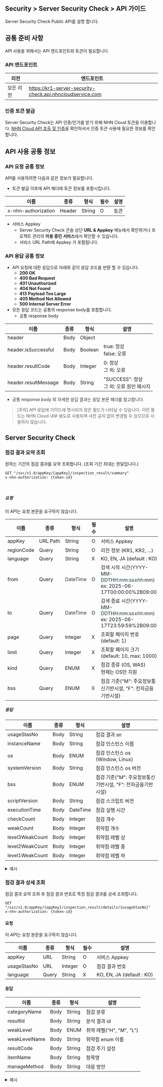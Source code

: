 ## Security > Server Security Check > API 가이드

Server Security Check Public API를 설명 합니다.

## 공통 준비 사항

API 사용을 위해서는 API 엔드포인트와 토큰이 필요합니다.

### API 엔드포인트

| 리전 | 엔드포인트 |
| --- | ----- |
| 모든 리전 | https://kr1-server-security-check.api.nhncloudservice.com |

### 인증 토큰 발급

Server Security Check는 API 인증/인가를 받기 위해 NHN Cloud 토큰을 이용합니다.
[NHN Cloud API 호출 및 인증](https://docs.nhncloud.com/ko/nhncloud/ko/public-api/api-authentication/)을 확인하셔서 인증 토큰 사용에 필요한 정보를 확인합니다.

## API 사용 공통 정보

### API 요청 공통 정보

API를 사용하려면 다음과 같은 정보가 필요합니다.

* 토큰 발급 이후에 API 헤더에 토큰 정보를 포함시킵니다.

| 이름 | 종류 | 형식 | 필수 | 설명 |
| --- | --- | --- | --- | --- |
| x-nhn-authorization | Header | String | O | 토큰 |

* 서비스 Appkey
    * Server Security Check 콘솔 상단 **URL & Appkey** 메뉴에서 확인하거나 프로젝트 관리의 **이용 중인 서비스**에서 확인할 수 있습니다.
    * 서비스 URL Path에 Appkey 가 포함됩니다.

### API 응답 공통 정보

* API 요청에 대한 응답으로 아래와 같이 응답 코드를 반환 할 수 있습니다.
    * **200 OK**
    * **400 Bad Request**
    * **401 Unauthorized**
    * **404 Not Found**
    * **413** **Payload Too Large**
    * **405 Method Not Allowed**
    * **500 Internal Server Error**
* 모든 응답 코드는 공통의 response body를 포함합니다.
    * 공통 response body

| 이름 | 종류 | 형식 | 설명 |
| --- | --- | --- | --- |
| header | Body | Object |  |
| header.isSuccessful | Body | Boolean | true: 정상<br>false: 오류 |
| header.resultCode | Body | Integer | 0: 정상<br>그 외: 오류 |
| header.resultMessage | Body | String | "SUCCESS": 정상<br>그 외: 오류 원인 메시지 |

* <span style="color: rgb(49, 51, 56);">공통 response body 외 자세한 응답 결과는 응답 본문 헤더를 참고합니다.</span>

> [주의] API 응답에 가이드에 명시되지 않은 필드가 나타날 수 있습니다. 이런 필드는 NHN Cloud 내부 용도로 사용되며 사전 공지 없이 변경될 수 있으므로 사용하지 않습니다.

## Server Security Check

### 점검 결과 요약 조회

원하는 기간의 점검 결과를 요약 조회합니다.
(조회 기간 최대는 한달입니다.)

```
GET "/ssc/v1.0/appKey/{appKey}/inspection_result/summary"
x-nhn-authorization: {token-id}
```

<br>

##### 요청

이 API는 요청 본문을 요구하지 않습니다.

| 이름 | 종류 | 형식 | 필수 | 설명 |
| --- | --- | --- | --- | --- |
| appKey | URL Path | String | O | 서비스 Appkey |
| regionCode | Query | String | O | 리전 정보 (KR1, KR2, ...) |
| language | Query | String | X | KO, EN, JA (default : KO) |
| from | Query | <span style="color: rgb(49, 51, 56);">DateTime</span> | O | 검색 시작 시간<span style="color: rgb(49, 51, 56);">(</span><span style="color: oklch(0.3039 0.04 213.68);">YYYY-MM-DDTHH:mm:ss±hh:mm</span><span style="color: rgb(49, 51, 56);">)</span><br>ex: 2025-06-17T00:00:00%2B09:00 |
| to | Query | <span style="color: rgb(49, 51, 56);">DateTime</span> | O | 검색 종료 시간<span style="color: rgb(49, 51, 56);">(</span><span style="color: oklch(0.3039 0.04 213.68);">YYYY-MM-DDTHH:mm:ss±hh:mm</span><span style="color: rgb(49, 51, 56);">)</span><br>ex: 2025-06-17T23:59:59%2B09:00 |
| page | Query | Integer | X | 조회할 페이지 번호 (default: 1) |
| limit | Query | Integer | X | 조회할 페이지 크기 (default: 10, max: 1000) |
| kind | Query | ENUM | X | 점검 종류 (OS, WAS)<br>현재는 OS만 지원 |
| bss | Query | ENUM | X | 점검 기준("M": 주요정보통신기반시설, "F": 전자금융기반시설) |

##### 응답

| 이름 | 종류 | 형식 | 설명 |
| --- | --- | --- | --- |
| usageStasNo | Body | String | 점검 결과 sn |
| instanceName | Body | String | 점검 인스턴스 이름 |
| os | Body | ENUM | 점검 인스턴스 os<br>(Window, Linux) |
| systemVersion | Body | String | 점검 인스턴스 os 버전 |
| bss | Body | ENUM | 점검 기준("M": 주요정보통신기반시설, "F": 전자금융기반시설) |
| scriptVersion | Body | String | 점검 스크립트 버전 |
| executionTime | Body | DateTime | 점검 실행 시간 |
| checkCount | Body | Integer | 점검 개수 |
| weakCount | Body | Integer | 취약점 개수 |
| level3WeakCount | Body | Integer | 취약점 레벨 상 |
| level2WeakCount | Body | Integer | 취약점 레벨 중 |
| level1WeakCount | Body | Integer | 취약점 레벨 하 |

<details>
<summary><span>예시</span></summary>

```json
{
    "header": {
        "isSuccessful": true,
        "resultCode": 0,
        "resultMessage": "SUCCESS",
        "success": true
    },
    "results": [
        {
            "usageStasNo": 1,
            "instanceName": "test-ubuntu-1",
            "os": "Linux",
            "kind": "OS",
            "systemVersion": "ubuntu Server 22.04 LTS",
            "bss": "M",
            "scriptVersion": "G-1",
            "executionTime": "2025-07-17T11:42:20+09:00",
            "checkCount": 65,
            "weakCount": 15,
            "level3WeakCount": 5,
            "level2WeakCount": 5,
            "level1WeakCount": 5
        },
        {
            "usageStasNo": 2,
            "instanceName": "test-ubuntu-2",
            "os": "Linux",
            "kind": "OS",
            "systemVersion": "ubuntu Server 22.04 LTS",
            "bss": "M",
            "scriptVersion": "G-1",
            "executionTime": "2025-07-16T15:11:23+09:00",
            "checkCount": 65,
            "weakCount": 15,
            "level3WeakCount": 5,
            "level2WeakCount": 5,
            "level1WeakCount": 5
        }
    ],
    "page": {
        "itemPerPage": 20,
        "page": 1,
        "totalCount": 2
    }
}
```

<br>

</details>

### 점검 결과 상세 조회

점검 결과 요약 조회 후 점검 결과 번호로 특정 점검 결과를 상세 조회합니다.

```
GET "/ssc/v1.0/appKey/{appKey}/inspection_result/details/{usageStasNo}"
x-nhn-authorization: {token-id}
```

#### 요청

이 API는 요청 본문을 요구하지 않습니다.

| 이름 | 종류 | 형식 | 필수 | 설명 |
| --- | --- | --- | --- | --- |
| appKey | URL | String | O | 서비스 Appkey |
| usageStasNo | URL | Integer | O | 점검 결과 번호 |
| language | Query | String | X | KO, EN, JA (default : KO) |

#### 응답

| 이름 | 종류 | 형식 | 설명 |
| --- | --- | --- | --- |
| categoryName | Body | String | 점검 분류 |
| resultId | Body | String | 분석 결과 id |
| weakLevel | Body | ENUM | 취약 레벨("H", "M", "L") |
| weakLevelName | Body | String | 취약점 enum 이름 |
| resultCode | Body | String | 점검 주기 설정 |
| itemName | Body | String | 항목명 |
| manageMethod | Body | String | 대응 방안 |

<details>
<summary><span>예시</span></summary>

```json
{
    "header": {
        "isSuccessful": true,
        "resultCode": 0,
        "resultMessage": "SUCCESS",
        "success": true
    },
    "results": [
        {
            "categoryName": "1. 계정관리",
            "resultId": "U-01",
            "weakLevel": "H",
            "resultCode": "X",
            "weakLevelName": "상",
            "itemName": "root 계정 원격 접속 제한",
            "manageMethod": "1. \"/etc/securetty\" 파일에서 pts/0 ~ pts/x 설정 제거 또는 주석 처리<br>2. \"/etc/pam.d/login\" 파일 수정 또는 신규 삽입<br>auth required /lib/security/pam_securitty.so"
        },
        {
            "categoryName": "1. 계정관리",
            "resultId": "U-02",
            "weakLevel": "H",
            "resultCode": "X",
            "weakLevelName": "상",
            "itemName": "비밀번호 복잡성 설정",
            "manageMethod": "[Linux - RHEL5]<br>1. 비밀번호 복잡성 설정 파일 확인<br># /etc/pam.d/system-auth, /etc/login.defs 내용을 내부 정책에 맞도록 편집<br>2. /etc/pam.d/system-auth 파일 설정<br>※ 다음 라인에 비밀번호 정책을 설정함<br>- 비밀번호 정책 설정 예시<br>password   requisite  /lib/security/$ISA/pam_cracklib.so retry=3 minlen=8 lcredit=-1 ucredit=-1 dcredit=-1 ocredit=-1<br>3. /etc/login.defs 파일 점검<br>pass_warn_age = 7(비밀번호 기간 만료 경고)<br>pass_max_days = 60(최대 비밀번호 사용 기간 설정)<br>pass_min_day = 1(최소 비밀번호 변경 기간 설정)<br><br>[Linux - RHEL7]<br>1. 비밀번호 복잡성 설정 파일 확인<br># /etc/pam.d/system-auth, /etc/login.defs 내용을 내부 정책에 맞도록 편집<br>2. /etc/pam.d/system-auth 파일 설정<br>※ 다음 라인에 비밀번호 정책을 설정함<br>- 비밀번호 정책 설정 예시<br>password   requisite  /lib/security/$ISA/pam_cracklib.so retry=3 minlen=8 lcredit=-1 ucredit=-1 dcredit=-1 ocredit=-1<br>또는<br>password   requisite  /lib/security/$ISA/pam_pwquality.so retry=3 minlen=8 lcredit=-1 ucredit=-1 dcredit=-1 ocredit=-1<br>3. /etc/login.defs 파일 점검<br>pass_warn_age = 7(비밀번호 기간 만료 경고)<br>pass_max_days = 60(최대 비밀번호 사용 기간 설정)<br>pass_min_day = 1(최소 비밀번호 변경 기간 설정)<br><br>[Linux - Ubuntu]<br>1. 비밀번호 복잡성 설정 파일 확인<br>/etc/pam.d/common-auth 내부 정책에 맞도록 편집<br>2. /etc/pam.d/common-auth 파일 설정<br>※ 다음 라인에 비밀번호 정책을 설정함<br>- 비밀번호 정책 설정 예시<br>password   requisite  /lib/security/$ISA/pam_cracklib.so retry=3 minlen=8 lcredit=-1 ucredit=-1 dcredit=-1 ocredit=-1"
        },
        {
            "categoryName": "1. 계정관리",
            "resultId": "U-03",
            "weakLevel": "H",
            "resultCode": "X",
            "weakLevelName": "상",
            "itemName": "계정 잠금 임곗값 설정",
            "manageMethod": "1. vi 편집기를 이용해 \"/etc/pam.d/system-auth\" 파일 열기<br>2. 아래와 같이 수정 또는 신규 삽입<br>/etc/pam.d/system-auth 파일에 다음을 추가한다.  <br>auth required /lib/security/pam_tally2.so deny=5 unlock_time=120 no_magic_root<br>account required /lib/security/pam_tally2.so no_magic_root reset"
        },
        {
            "categoryName": "1. 계정관리",
            "resultId": "U-04",
            "weakLevel": "H",
            "resultCode": "O",
            "weakLevelName": "상",
            "itemName": "비밀번호 파일 보호",
            "manageMethod": "1. /shadow 파일 존재 확인<br>(일반적으로 /etc 디렉터리 내 존재)<br># ls /etc<br>2. /etc/passwd 파일 내 두 번째 필드가 \"x\" 표시되는지 확인<br># cat /etc/passwd<br>root:x:0:0:root:/root:/bin/bash"
        },
        {
            "categoryName": "2. 파일 및 디렉터리 관리",
            "resultId": "U-05",
            "weakLevel": "H",
            "resultCode": "O",
            "weakLevelName": "상",
            "itemName": "root 홈, 패스 디렉터리 권한 및 패스 설정",
            "manageMethod": "1. vi 편집기를 이용하여 root 계정의 설정 파일(~/.profile 과 /etc/profile) 열기<br># vi /etc/profile<br>2. 아래와 같이 수정<br>(수정 전) PATH=.:$PATH:$HOME/bin<br>(수정 후) PATH=$PATH:$HOME/bin:."
        }
    ]
}
```

<br>

</details>

<br>

